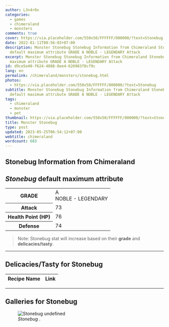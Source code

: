 ```yaml
---
author: L3n4r0x
categories:
  - games
  - chimeraland
  - monsters
comments: true
cover: https://via.placeholder.com/550x50/FFFFFF/000000/?text=Stonebug
date: 2022-01-11T08:56:03+07:00
description: Monster Stonebug Stonebug Information from Chimeraland Stonebug
  default maximum attribute GRADE A NOBLE - LEGENDARY Attack
excerpt: Monster Stonebug Stonebug Information from Chimeraland Stonebug default
  maximum attribute GRADE A NOBLE - LEGENDARY Attack
id: d9ce5e40-f624-4888-8ee4-626983f8cf9c
lang: en
permalink: /chimeraland/monsters/stonebug.html
photos:
  - https://via.placeholder.com/550x50/FFFFFF/000000/?text=Stonebug
subtitle: Monster Stonebug Stonebug Information from Chimeraland Stonebug
  default maximum attribute GRADE A NOBLE - LEGENDARY Attack
tags:
  - chimeraland
  - monster
  - pet
thumbnail: https://via.placeholder.com/550x50/FFFFFF/000000/?text=Stonebug
title: Monster Stonebug
type: post
updated: 2023-05-25T06:54:12+07:00
webtitle: chimeraland
wordcount: 683
---
```


<link
  rel="stylesheet"
  href="https://rawcdn.githack.com/dimaslanjaka/Web-Manajemen/870a349/css/bootstrap-5-3-0-alpha3-wrapper.css"
/>
<section id="bootstrap-wrapper">
  <div data-bs-theme="dark">
    <h2>Stonebug Information from Chimeraland</h2>
    <h2 id="attribute"><i>Stonebug</i> default maximum attribute</h2>
    <div class="row">
      <div class="col mb-2">
        <div class="card">
          <div class="card-body">
            <table>
              <tr>
                <th>GRADE</th>
                <td>
                  A <br /><span class="text-warning">NOBLE - LEGENDARY</span>
                </td>
              </tr>
              <tr>
                <th>Attack</th>
                <td>73</td>
              </tr>
              <tr>
                <th>Health Point (HP)</th>
                <td>76</td>
              </tr>
              <tr>
                <th>Defense</th>
                <td>74</td>
              </tr>
            </table>
          </div>
        </div>
      </div>
    </div>
    <blockquote class="bd-callout bd-callout-warning">
      Note: Stonebug stat will increase based on their <b>grade</b> and
      <b>delicacies/tasty</b>.
    </blockquote>
    <hr />
    <h2 id="delicacies">Delicacies/Tasty for Stonebug</h2>
    <div class="card">
      <div class="card-body">
        <div class="table-responsive">
          <table class="table table-striped">
            <thead>
              <tr>
                <th>Recipe Name</th>
                <th>Link</th>
              </tr>
            </thead>
            <tbody></tbody>
          </table>
        </div>
      </div>
    </div>
    <hr />
    <div id="gallery">
      <h2>Galleries for Stonebug</h2>
      <div class="row">
        <div class="col-lg-6 col-12">
          <figure>
            <img
              src="https://www.webmanajemen.com/undefined"
              alt="Stonebug undefined"
            />
            <figcaption style="word-wrap: break-word">
              <i>Stonebug</i> .
            </figcaption>
          </figure>
        </div>
      </div>
    </div>
  </div>
</section>